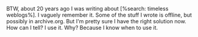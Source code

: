 BTW, about 20 years ago I was writing about [%search: timeless weblogs%]. I vaguely remember it. Some of the stuff I wrote is offline, but possibly in archive.org. But I'm pretty sure I have the right solution now. How can I tell? I use it. Why? Because I know when to use it. 
